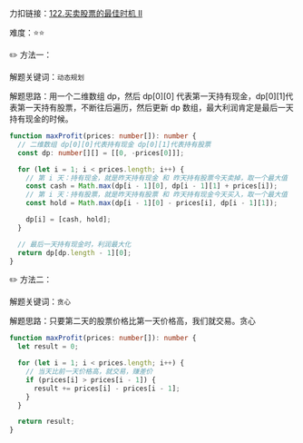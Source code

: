 力扣链接：<a href="https://leetcode.cn/problems/best-time-to-buy-and-sell-stock-ii/description/" target="_blank">122.买卖股票的最佳时机 II</a>

难度：⭐⭐ <br/>

✏️ 方法一：<br/>

解题关键词：`动态规划`<br />

解题思路：用一个二维数组 dp，然后 dp[0][0] 代表第一天持有现金，dp[0][1]代表第一天持有股票，不断往后遍历，然后更新 dp 数组，最大利润肯定是最后一天持有现金的时候。<br />

```typescript
function maxProfit(prices: number[]): number {
  // 二维数组 dp[0][0]代表持有现金 dp[0][1]代表持有股票
  const dp: number[][] = [[0, -prices[0]]];

  for (let i = 1; i < prices.length; i++) {
    // 第 i 天：持有现金，就是昨天持有现金 和 昨天持有股票今天卖掉，取一个最大值
    const cash = Math.max(dp[i - 1][0], dp[i - 1][1] + prices[i]);
    // 第 i 天：持有股票，就是昨天持有股票 和 昨天持有现金今天买入，取一个最大值
    const hold = Math.max(dp[i - 1][0] - prices[i], dp[i - 1][1]);

    dp[i] = [cash, hold];
  }

  // 最后一天持有现金时，利润最大化
  return dp[dp.length - 1][0];
}
```

✏️ 方法二：<br/>

解题关键词：`贪心`<br />

解题思路：只要第二天的股票价格比第一天价格高，我们就交易。贪心<br />

```typescript
function maxProfit(prices: number[]): number {
  let result = 0;

  for (let i = 1; i < prices.length; i++) {
    // 当天比前一天价格高，就交易，赚差价
    if (prices[i] > prices[i - 1]) {
      result += prices[i] - prices[i - 1];
    }
  }

  return result;
}
```
